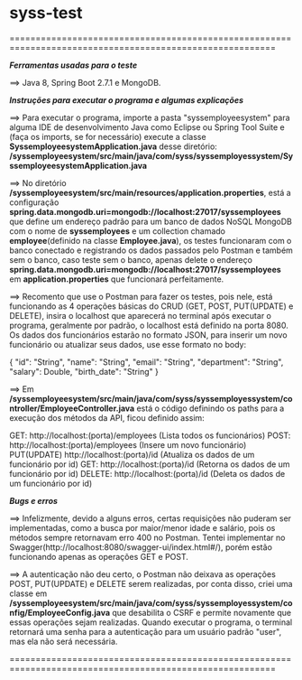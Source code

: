 # syss-test

=========================================================================================================



***Ferramentas usadas para o teste***

==>       Java 8, Spring Boot 2.7.1 e MongoDB.

***Instruções para executar o programa e algumas explicações***

==>       Para executar o programa, importe a pasta "syssemployeesystem" para alguma
IDE de desenvolvimento Java como Eclipse ou Spring Tool Suite e (faça os imports, se for necessário) execute a classe **SyssemployeesystemApplication.java** desse diretório: **/syssemployeesystem/src/main/java/com/syss/syssemployessystem/SyssemployeesystemApplication.java**

==>       No diretório **/syssemployeesystem/src/main/resources/application.properties**, está a configuração **spring.data.mongodb.uri=mongodb://localhost:27017/syssemployees** que define um endereço padrão para um banco de dados NoSQL MongoDB com o nome de **syssemployees** e um collection chamado **employee**(definido na classe **Employee.java**), os testes funcionaram com o banco conectado e registrando os dados passados pelo Postman e também sem o banco, caso teste sem o banco, apenas delete o endereço **spring.data.mongodb.uri=mongodb://localhost:27017/syssemployees** em **application.properties** que funcionará perfeitamente. 

==>       Recomento que use o Postman para fazer os testes, pois nele, está funcionando as 4 operações básicas do CRUD (GET, POST, PUT(UPDATE) e DELETE), insira o localhost que aparecerá no terminal após executar o programa, geralmente por padrão, o localhost está definido na porta 8080. Os dados dos funcionários estarão no formato JSON, para inserir um novo funcionário ou atualizar seus dados, use esse formato no body:

{
    "id": "String",
    "name": "String",
    "email": "String",
    "department": "String",
    "salary": Double,
    "birth_date": "String"
}

==>       Em **/syssemployeesystem/src/main/java/com/syss/syssemployessystem/controller/EmployeeController.java** está o código definindo os paths para a execução dos métodos da API, ficou definido assim:

GET: http://localhost:(porta)/employees         (Lista todos os funcionários)
POST: http://localhost:(porta)/employees        (Insere um novo funcionário)
PUT(UPDATE) http://localhost:(porta)/id         (Atualiza os dados de um funcionário por id)
GET: http://localhost:(porta)/id                (Retorna os dados de um funcionário por id)
DELETE: http://localhost:(porta)/id             (Deleta os dados de um funcionário por id)


***Bugs e erros***

==>      Infelizmente, devido a alguns erros, certas requisições não puderam ser implementadas, como a busca por maior/menor idade e salário, pois os métodos sempre retornavam erro 400 no Postman. Tentei implementar no Swagger(http://localhost:8080/swagger-ui/index.html#/), porém estão funcionando apenas as operações GET e POST.


==>      A autenticação não deu certo, o Postman não deixava as operações POST, PUT(UPDATE) e DELETE serem realizadas, por conta disso, criei uma classe em **/syssemployeesystem/src/main/java/com/syss/syssemployessystem/config/EmployeeConfig.java** que desabilita o CSRF e permite novamente que essas operações sejam realizadas. Quando executar o programa, o terminal retornará uma senha para a autenticação para um usuário padrão "user", mas ela não será necessária.


=========================================================================================================
